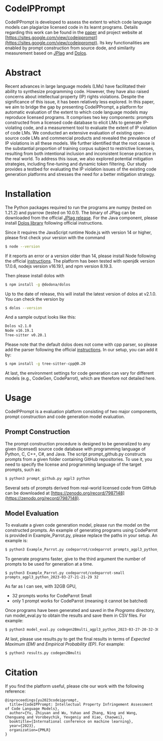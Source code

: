 # CodeIPPrompt

CodeIPPrompt is developed to assess the extent to which code language models can plagiarize licensed code in its learnt programs. Details regarding this work can be found in the [paper](https://icml.cc/virtual/2023/poster/24354) and project website at [https://sites.google.com/view/codeipprompt](https://sites.google.com/view/codeipprompt). Its key functionalities are enabled by prompt construction from source dode, and similarity measurement based on [JPlag](https://github.com/jplag/JPlag) and [Dolos](https://github.com/dodona-edu/dolos). 

# Abstract
Recent advances in large language models (LMs) have facilitated their ability to synthesize programming code. However, they have also raised concerns about intellectual property (IP) rights violations. Despite the significance of this issue, it has been relatively less explored. In this paper, we aim to bridge the gap by presenting CodeIPPrompt, a platform for automatic evaluation of the extent to which code language models may reproduce licensed programs. It comprises two key components: prompts constructed from a licensed code database to elicit LMs to generate IP-violating code, and a measurement tool to evaluate the extent of IP violation of code LMs. We conducted an extensive evaluation of existing open-source code LMs and commercial products and revealed the prevalence of IP violations in all these models. We further identified that the root cause is the substantial proportion of training corpus subject to restrictive licenses, resulting from both intentional inclusion and inconsistent license practice in the real world. To address this issue, we also explored potential mitigation strategies, including fine-tuning and dynamic token filtering. Our study provides a testbed for evaluating the IP violation issues of the existing code generation platforms and stresses the need for a better mitigation strategy. 

# Installation

The Python packages required to run the programs are numpy (tested on 1.21.2) and pyarrow (tested on 10.0.1). The binary of JPlag can be downloaded from the official [JPlag release](https://github.com/jplag/jplag/releases). For the Java component, please install [Dolos library](https://www.npmjs.com/package/@dodona/dolos-lib) following official instructions. 

Since it requires the JavaScript runtime Node.js with version 14 or higher, please first check your version with the command
```sh
$ node --version
```
If it reports an error or a version older than 14, please install Node following the official [instructions](https://dolos.ugent.be/guide/installation.html#install-node-js). The platform has been tested with openjdk version 17.0.6, nodejs version v16.19.1, and npm version 8.19.3. 

Then please install dolos with
```sh
$ npm install -g @dodona/dolos
```
Up to the date of release, this will install the latest version of dolos at v2.1.0. You can check the version by 
```sh
$ dolos --version
```
And a sample output looks like this: 
```sh
Dolos v2.1.0
Node v16.19.1
Tree-sitter v0.20.1
```

Please note that the default dolos does not come with cpp parser, so please add the parser following the official [instructions](https://dolos.ugent.be/guide/languages.html#adding-a-new-language). In our setup, you can add it by:
```sh
$ npm install -g tree-sitter-cpp@0.20
```

At last, the environment settings for code generation can vary for different models (e.g., CodeGen, CodeParrot), which are therefore not detailed here. 

# Usage

CodeIPPrompt is a evaluation platform consisting of two major components, prompt construction and code generation model evaluation.

## Prompt Construction

The prompt construction procedure is designed to be generalized to any given (licensed) source code database with programming language of Python, C, C++, C#, and Java. The script prompt_github.py constructs prompts from a given folder containing GitHub repositories. To use it, you need to specify the license and programming language of the target prompts, such as:
```sh
$ python3 prompt_github.py agpl3 python
```

Several sets of prompts derived from real-world licensed code from GitHub can be downloaded at [https://zenodo.org/record/7987148](https://zenodo.org/record/7987148).

## Model Evaluation

To evaluate a given code generation model, please run the model on the constructed prompts. An example of generating programs using CodeParrot is provided in Example_Parrot.py, please replace the paths in your setup. An example is:
```sh
$ python3 Example_Parrot.py codeparrot/codeparrot prompts_agpl3_python_2023-03-27-21-21-29
```

To generate programs faster, give to the third argument the number of prompts to be used for generation at a time.
```
$ python3 Example_Parrot.py codeparrot/codeparrot-small prompts_agpl3_python_2023-03-27-21-21-29 32
```

As far as I can see, with 32GB GPU,

- 32 prompts works for CodeParrot Small
- only 1 prompt works for CodeParrot (meaning it cannot be batched)


Once programs have been generated and saved in the *Programs* directory, run model_eval.py to obtain the results and save them in CSV files. For example:
```sh
$ python3 model_eval.py codegen2Bmulti_agpl3_python_2023-03-27-20-32-30
```

At last, please use results.py to get the final results in terms of *Expected Maximum (EM)* and *Empirical Probability (EP)*. For example:
```sh
$ python3 results.py codegen2Bmulti 
```

# Citation

If you find the platform useful, please cite our work with the following reference:
```
@inproceedings{yu2023codeipprompt,
  title={CodeIPPrompt: Intellectual Property Infringement Assessment of Code Language Models},
  author={Yu, Zhiyuan and Wu, Yuhao and Zhang, Ning and Wang, Chenguang and Vorobeychik, Yevgeniy and Xiao, Chaowei},
  booktitle={International conference on machine learning},
  year={2023},
  organization={PMLR}
}
```
